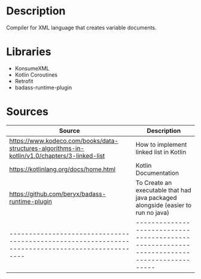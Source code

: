 # Description

Compiler for XML language that creates variable documents.

# Libraries

- KonsumeXML
- Kotlin Coroutines
- Retrofit
- badass-runtime-plugin

# Sources

| Source                                                                                            | Description                                                                               |
|---------------------------------------------------------------------------------------------------|-------------------------------------------------------------------------------------------|
| <https://www.kodeco.com/books/data-structures-algorithms-in-kotlin/v1.0/chapters/3-linked-list>   | How to implement linked list in Kotlin                                                    |
| <https://kotlinlang.org/docs/home.html>                                                           | Kotlin Documentation                                                                      |
| <https://github.com/beryx/badass-runtime-plugin>                                                  | To Create an executable that had java packaged alongside (easier to run no java)          |
| ------------------------------------------------------------------------------------------------- | ----------------------------------------------------------------------------------------- |